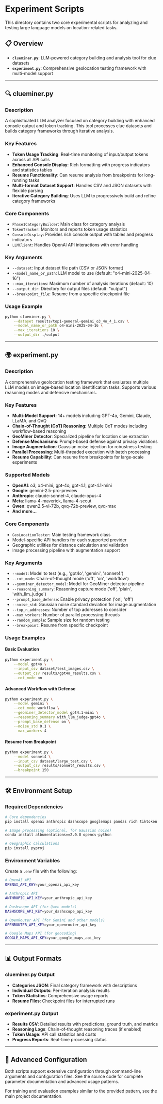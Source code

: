 # Experiment Scripts

This directory contains two core experimental scripts for analyzing and testing large language models on location-related tasks.

## 📋 Overview

- **`clueminer.py`**: LLM-powered category building and analysis tool for clue datasets
- **`experiment.py`**: Comprehensive geolocation testing framework with multi-model support

---


## 🔍 clueminer.py

### Description
A sophisticated LLM analyzer focused on category building with enhanced console output and token tracking. This tool processes clue datasets and builds category frameworks through iterative analysis.

### Key Features
- **Token Usage Tracking**: Real-time monitoring of input/output tokens across all API calls
- **Enhanced Console Display**: Rich formatting with progress indicators and statistics tables
- **Resume Functionality**: Can resume analysis from breakpoints for long-running tasks
- **Multi-format Dataset Support**: Handles CSV and JSON datasets with flexible parsing
- **Iterative Category Building**: Uses LLM to progressively build and refine category frameworks

### Core Components
- `Phase1CategoryBuilder`: Main class for category analysis
- `TokenTracker`: Monitors and reports token usage statistics
- `ConsoleDisplay`: Provides rich console output with tables and progress indicators
- `LLMClient`: Handles OpenAI API interactions with error handling

### Key Arguments
- `--dataset`: Input dataset file path (CSV or JSON format)
- `--model_name_or_path`: LLM model to use (default: "o4-mini-2025-04-16")
- `--max_iterations`: Maximum number of analysis iterations (default: 10)
- `--output_dir`: Directory for output files (default: "output")
- `--breakpoint_file`: Resume from a specific checkpoint file

### Usage Example
```bash
python clueminer.py \
    --dataset results/top1-general-gemini_o3_4o_4_1.csv \
    --model_name_or_path o4-mini-2025-04-16 \
    --max_iterations 10 \
    --output_dir ./output
```

---

## 🌍 experiment.py

### Description
A comprehensive geolocation testing framework that evaluates multiple LLM models on image-based location identification tasks. Supports various reasoning modes and defensive mechanisms.

### Key Features
- **Multi-Model Support**: 14+ models including GPT-4o, Gemini, Claude, LLaMA, and QVQ
- **Chain-of-Thought (CoT) Reasoning**: Multiple CoT modes including workflow-based reasoning
- **GeoMiner Detector**: Specialized pipeline for location clue extraction
- **Defense Mechanisms**: Prompt-based defense against privacy violations
- **Image Augmentation**: Gaussian noise injection for robustness testing
- **Parallel Processing**: Multi-threaded execution with batch processing
- **Resume Capability**: Can resume from breakpoints for large-scale experiments

### Supported Models
- **OpenAI**: o3, o4-mini, gpt-4o, gpt-4.1, gpt-4.1-mini
- **Google**: gemini-2.5-pro-preview
- **Anthropic**: claude-sonnet-4, claude-opus-4
- **Meta**: llama-4-maverick, llama-4-scout
- **Qwen**: qwen2.5-vl-72b, qvq-72b-preview, qvq-max
- **And more...**

### Core Components
- `GeoLocationTester`: Main testing framework class
- Model-specific API handlers for each supported provider
- Geographic utilities for distance calculation and validation
- Image processing pipeline with augmentation support

### Key Arguments
- `--model`: Model to test (e.g., 'gpt4o', 'gemini', 'sonnet4')
- `--cot_mode`: Chain-of-thought mode ('off', 'on', 'workflow')
- `--geominer_detector_model`: Model for GeoMiner detector pipeline
- `--reasoning_summary`: Reasoning capture mode ('off', 'plain', 'with_llm_judge')
- `--prompt_base_defense`: Enable privacy protection ('on', 'off')
- `--noise_std`: Gaussian noise standard deviation for image augmentation
- `--top_n_addresses`: Number of top addresses to consider
- `--max_workers`: Number of parallel processing threads
- `--random_sample`: Sample size for random testing
- `--breakpoint`: Resume from specific checkpoint

### Usage Examples

#### Basic Evaluation
```bash
python experiment.py \
    --model gpt4o \
    --input_csv dataset/test_images.csv \
    --output_csv results/gpt4o_results.csv \
    --cot_mode on
```

#### Advanced Workflow with Defense
```bash
python experiment.py \
    --model gemini \
    --cot_mode workflow \
    --geominer_detector_model gpt4.1-mini \
    --reasoning_summary with_llm_judge-gpt4o \
    --prompt_base_defense on \
    --noise_std 0.1 \
    --max_workers 4
```

#### Resume from Breakpoint
```bash
python experiment.py \
    --model sonnet4 \
    --input_csv dataset/large_test.csv \
    --output_csv results/sonnet4_results.csv \
    --breakpoint 150
```

---

## 🛠️ Environment Setup

### Required Dependencies
```bash
# Core dependencies
pip install openai anthropic dashscope googlemaps pandas rich tiktoken

# Image processing (optional, for Gaussian noise)
conda install albumentations==2.0.8 opencv-python

# Geographic calculations
pip install pyproj
```

### Environment Variables
Create a `.env` file with the following:
```bash
# OpenAI API
OPENAI_API_KEY=your_openai_api_key

# Anthropic API
ANTHROPIC_API_KEY=your_anthropic_api_key

# Dashscope API (for Qwen models)
DASHSCOPE_API_KEY=your_dashscope_api_key

# OpenRouter API (for Gemini and other models)
OPENROUTER_API_KEY=your_openrouter_api_key

# Google Maps API (for geocoding)
GOOGLE_MAPS_API_KEY=your_google_maps_api_key
```

---

## 📊 Output Formats

### clueminer.py Output
- **Categories JSON**: Final category framework with descriptions
- **Individual Outputs**: Per-iteration analysis results
- **Token Statistics**: Comprehensive usage reports
- **Resume Files**: Checkpoint files for interrupted runs

### experiment.py Output  
- **Results CSV**: Detailed results with predictions, ground truth, and metrics
- **Reasoning Logs**: Chain-of-thought reasoning traces (if enabled)
- **Token Usage**: API call statistics and costs
- **Progress Reports**: Real-time processing status

---

## 🔧 Advanced Configuration

Both scripts support extensive configuration through command-line arguments and configuration files. See the source code for complete parameter documentation and advanced usage patterns.

For training and evaluation examples similar to the provided pattern, see the main project documentation. 
